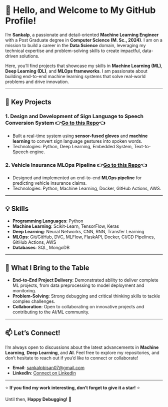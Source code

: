 # 👋 Hello, and Welcome to My GitHub Profile!

I’m **Sankalp**, a passionate and detail-oriented **Machine Learning Engineer** with a Post Graduate degree in **Computer Science (M. Sc., 2024)**. I am on a mission to build a career in the **Data Science** domain, leveraging my technical expertise and problem-solving skills to create impactful, data-driven solutions.

Here, you’ll find projects that showcase my skills in **Machine Learning (ML)**, **Deep Learning (DL)**, and **MLOps frameworks**. I am passionate about building end-to-end machine learning systems that solve real-world problems and drive innovation.

---

## 🚀 **Key Projects**

### **1. Design and Development of Sign Language to Speech Conversion System**   👉[Go to this Repo](https://github.com/sankalpbisan/Design-and-Development-of-Real-Time-Sign-Language-to-Speech-Conversion-System.git)👈
- Built a real-time system using **sensor-fused gloves** and **machine learning** to convert sign language gestures into spoken words.
- Technologies: Python, Deep Learning, Embedded System, Text-to-Speech engine.

### **2. Vehicle Insurance MLOps Pipeline**   👉[Go to this Repo](https://github.com/sankalpbisan/Vehicle-Insurance-MLOps-Project.git)👈
- Designed and implemented an end-to-end **MLOps pipeline** for predicting vehicle insurance claims.
- Technologies: Python, Machine Learning, Docker, GitHub Actions, AWS.

---

## 💡 **Skills**
- **Programming Languages**: Python
- **Machine Learning**: Scikit-Learn, TensorFlow, Keras
- **Deep Learning**: Neural Networks, CNN, RNN, Transfer Learning
- **MLOps**: Git/GitHub, DVC, MLFlow, FlaskAPI, Docker, CI/CD Pipelines, GitHub Actions, AWS
- **Databases**: SQL, MongoDB

---

## 🌟 **What I Bring to the Table**
- **End-to-End Project Delivery**: Demonstrated ability to deliver complete ML projects, from data preprocessing to model deployment and monitoring.
- **Problem-Solving**: Strong debugging and critical thinking skills to tackle complex challenges.
- **Collaboration**: Open to collaborating on innovative projects and contributing to the AI/ML community.

---

## 📫 **Let’s Connect!**
I’m always open to discussions about the latest advancements in **Machine Learning**, **Deep Learning**, and **AI**. Feel free to explore my repositories, and don’t hesitate to reach out if you’d like to connect or collaborate!

- **Email**: sankalpbisan07@gmail.com
- **LinkedIn**: [Connect on LinkedIn](https://www.linkedin.com/in/sankalpbisan/)

---

⭐ **If you find my work interesting, don’t forget to give it a star!** ⭐  

Until then, **Happy Debugging!** 🐛  
